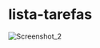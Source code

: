 # lista-tarefas
![Screenshot_2](https://user-images.githubusercontent.com/58537948/180320077-a29ff29d-9d88-4dc4-8cd2-b848282c0193.png)

